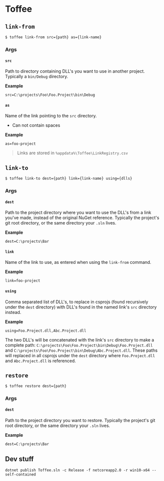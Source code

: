 # Toffee

## `link-from`

```
$ toffee link-from src={path} as={link-name}
```

### Args

#### `src`

Path to directory containing DLL's you want to use in another project. Typically
a `bin/Debug` directory.

**Example**

```
src=C:\projects\Foo\Foo.Project\bin\Debug
```

#### `as`

Name of the link pointing to the `src` directory.

* Can not contain spaces

**Example**

```
as=foo-project
```

> Links are stored in `%appdata%\Toffee\LinkRegistry.csv`

## `link-to`

```
$ toffee link-to dest={path} link={link-name} using={dlls}
```

### Args

#### `dest`

Path to the project directory where you want to use the DLL's from a link you've
made, instead of the original NuGet reference. Typically the project's git root
directory, or the same directory your `.sln` lives.

**Example**

```
dest=C:\projects\Bar
```

#### `link`

Name of the link to use, as entered when using the `link-from` command.

**Example**

```
link=foo-project
```

#### `using`

Comma separated list of DLL's, to replace in csprojs (found recursively under
the `dest` directory) with DLL's found in the named link's `src` directory
instead.

**Example**

```
using=Foo.Project.dll,Abc.Project.dll
```

The two DLL's will be concatenated with the link's `src` directory to make a
complete path: `C:\projects\Foo\Foo.Project\bin\Debug\Foo.Project.dll` and
`C:\projects\Foo\Foo.Project\bin\Debug\Abc.Project.dll`. These paths will
replaced in all csprojs under the `dest` directory where `Foo.Project.dll` and
`Abc.Project.dll` is referenced.

## `restore`

```
$ toffee restore dest={path}
```

### Args

#### `dest`

Path to the project directory you want to restore. Typically the project's git
root directory, or the same directory your `.sln` lives.

**Example**

```
dest=C:\projects\Bar
```

## Dev stuff

```
dotnet publish Toffee.sln -c Release -f netcoreapp2.0 -r win10-x64 --self-contained
```
